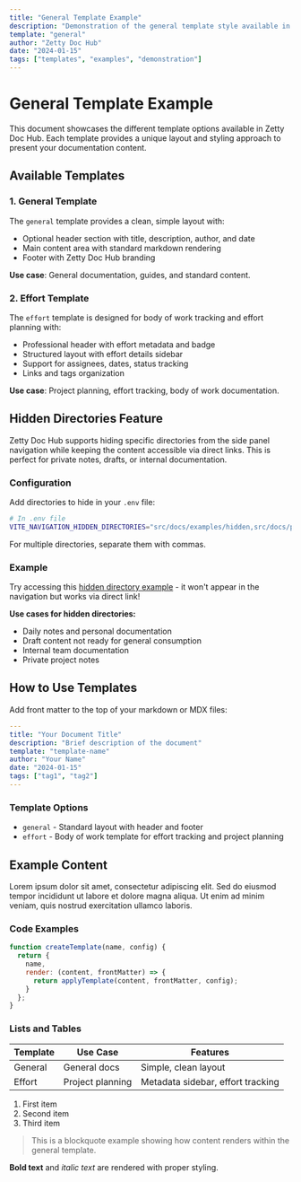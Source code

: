```yaml
---
title: "General Template Example"
description: "Demonstration of the general template style available in Zetty Doc Hub"
template: "general"
author: "Zetty Doc Hub"
date: "2024-01-15"
tags: ["templates", "examples", "demonstration"]
---
```


# General Template Example

This document showcases the different template options available in Zetty Doc Hub. Each template provides a unique layout and styling approach to present your documentation content.

## Available Templates

### 1. General Template

The `general` template provides a clean, simple layout with:

- Optional header section with title, description, author, and date
- Main content area with standard markdown rendering
- Footer with Zetty Doc Hub branding

**Use case**: General documentation, guides, and standard content.

### 2. Effort Template

The `effort` template is designed for body of work tracking and effort planning with:

- Professional header with effort metadata and badge
- Structured layout with effort details sidebar
- Support for assignees, dates, status tracking
- Links and tags organization

**Use case**: Project planning, effort tracking, body of work documentation.

## Hidden Directories Feature

Zetty Doc Hub supports hiding specific directories from the side panel navigation while keeping the content accessible via direct links. This is perfect for private notes, drafts, or internal documentation.

### Configuration

Add directories to hide in your `.env` file:

```bash
# In .env file
VITE_NAVIGATION_HIDDEN_DIRECTORIES="src/docs/examples/hidden,src/docs/private"
```

For multiple directories, separate them with commas.

### Example

Try accessing this [hidden directory example](/examples/hidden/README) - it won't appear in the navigation but works via direct link!

**Use cases for hidden directories:**

- Daily notes and personal documentation
- Draft content not ready for general consumption  
- Internal team documentation
- Private project notes

## How to Use Templates

Add front matter to the top of your markdown or MDX files:

```yaml
---
title: "Your Document Title"
description: "Brief description of the document"
template: "template-name"
author: "Your Name"
date: "2024-01-15"
tags: ["tag1", "tag2"]
---
```

### Template Options

- `general` - Standard layout with header and footer
- `effort` - Body of work template for effort tracking and project planning

## Example Content

Lorem ipsum dolor sit amet, consectetur adipiscing elit. Sed do eiusmod tempor incididunt ut labore et dolore magna aliqua. Ut enim ad minim veniam, quis nostrud exercitation ullamco laboris.

### Code Examples

```javascript
function createTemplate(name, config) {
  return {
    name,
    render: (content, frontMatter) => {
      return applyTemplate(content, frontMatter, config);
    }
  };
}
```

### Lists and Tables

| Template | Use Case | Features |
|----------|----------|----------|
| General | General docs | Simple, clean layout |
| Effort | Project planning | Metadata sidebar, effort tracking |

1. First item
2. Second item
3. Third item

> This is a blockquote example showing how content renders within the general template.

**Bold text** and *italic text* are rendered with proper styling.
